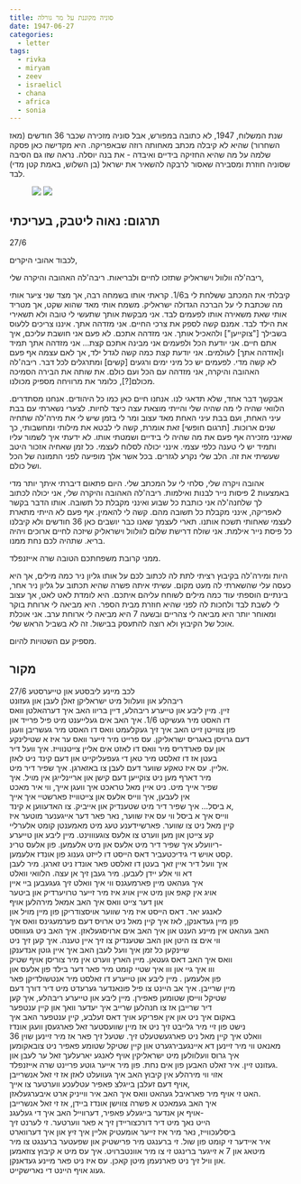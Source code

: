 ```yaml
---
title: סוניה מקוננת על מר גורלה
date: 1947-06-27
categories:
  - letter
tags:
  - rivka
  - miryam
  - zeev
  - israelicl
  - chana
  - africa
  - sonia
---
```


שנת המשלוח, 1947, לא כתובה במפורש, אבל סוניה מזכירה שכבר 36 חודשים (מאז השחרור) שהיא לא קיבלה
מכתב מאחותה רוזה שבאפריקה.
היא מקדישה כאן פסקה שלמה על מה שהיא החזיקה בידיים ואיבדה - את בנה יוסלה.
נראה שזו גם הסיבה שסוניה חוזרת ומסבירה שאסור לרבקה להשאיר את ישראל (בן השלוש, באמת קטן מדי) לבד.

<figure class="half">
    <a  href="/pupko-papers/assets/images/1947-06-27-unknown-1.jpg">
    <img src="/pupko-papers/assets/images/1947-06-27-unknown-1.jpg"></a>
    <a  href="/pupko-papers/assets/images/1947-06-27-unknown-2.jpg">
    <img src="/pupko-papers/assets/images/1947-06-27-unknown-2.jpg"></a>
</figure>

## תרגום: נאוה ליטבק, בעריכתי

27/6

לכבוד אהובי היקרים,

ריבה'לה וולוול וישראליק שתזכו לחיים ולבריאות. ריבה'לה האהובה והיקרה שלי,

קיבלתי את המכתב ששלחת לי ב1/6. קראתי אותו בשמחה רבה, אך מצד שני ציער אותי
מה שכתבת לי על הברכה הגדולה ישראליק. משמח אותי מאד שהוא שקט, אך מטריד
אותי שאת משאירה אותו לפעמים לבד.
אני מבקשת אותך שתעשי לי טובה ולא תשאירי את הילד לבד.
אמנם קשה לספק את צרכי החיים. אני מזדהה אתך.
איננו צריכים ללעוס בשבילך ["צוקייען"] ולהאכיל אותך. אני מזדהה אתכם. לא פעם אני חושבת
עליכם, איך אתם חיים. אני יודעת הכל ולפעמים אני מבינה אתכם קצת... אני מזדהה אתך תמיד
ו[אזדהה אתך] לעולמים.
אני יודעת קצת כמה קשה לגדל ילד, אך לאם עצמה אף פעם לא קשה מדי. לפעמים יש כל מיני ימים
ורגעים [קשים] ומתרגלים לכל דבר. ריבה'לה האהובה והיקרה, אני מזדהה עם הכל ועם כולם.
את שותה את הבירה הסמיכה מכולם[?], כלומר את מרוויחה מספיק מכולנו.

אבקשך דבר אחד, שלא תדאגי לנו. אנחנו חיים כאן כמו כל היהודים. אנחנו מסתדרים.
הלוואי שהיה לי מה שהיה שלי והייתי מוצאת עצה כיצד לחיות. לצערי נשארתי עם בבת עיני האחת,
ועם בבת עיני האחת מאד עצוב ומר לי בזמן שיש לי את מירה'לה שתחיה
שנים ארוכות. [תרגום חופשי] זאת אומרת, קשה לי לבטא את מילותי ומחשבותי, כך שאינני מזכירה אף פעם
את מה שהיה לי בידיים ושמטתי אותו. לא ידעתי איך לשמור עליו ותמיד יש לי טענה כלפי
עצמי. אינני יכולה לסלוח לעצמי. כל זמן שאחיה אזכור היטב שעשיתי את זה. הלב שלי נקרע
לגזרים. בכל אשר אלך מופיעה לפני התמונה של הכל ושל כולם.

אהובה ויקרה שלי, סלחי לי על המכתב שלי. היום פתאום דיברתי איתך יותר מדי באמצעות
2 פיסות נייר לבנות ואילמות. ריבה'לה האהובה והיקרה שלי, אני יכולה לכתוב לך שלחנה'לה
אני כותבת כל שבוע ואינני מקבלת כל תשובה. אותו הדבר בקשר לאפריקה, אינני מקבלת כל
תשובה מהם.
 קשה לי להאמין. אף פעם לא הייתי מתארת לעצמי שאחותי תשכח אותנו.
תארי לעצמך שאנו כבר יושבים כאן 36 חודשים ולא קיבלנו כל פיסת נייר אילמת.
אני שולח דרישת שלום לוולוול וישראליק שיזכה לחיים ארוכים ויהיה בריא. שתהיה לכם נחת ממנו.

ממני קרובת משפחתכם הטובה שרה אייזנפלד.

היות ומירה'לה בקיבוץ רציתי לתת לה לכתוב לכם על אותו גליון ניר כמה מילים, אך היא כעסה עלי
שהשארתי לה מעט מקום. עשיתי איתה פשרה שהיא תכתוב על גליון ניר אחר, בינתיים הוספתי
עוד כמה מילים לשוחח עליהם איתכם.
היא לומדת לאט לאט, אך עצוב לי לשבת לבד ולחכות לה לפני שהיא חוזרת מבית הספר.
היא מביאה לי ארוחת בוקר ומאוחר יותר היא מביאה לי צהריים ובשעה 7 היא מביאה לי ארוחת ערב.
 אני אוכלת אוכל של הקיבוץ ולא רוצה להתעסק בבישול. זה לא בשביל הראש שלי.

מספיק עם השטויות להיום.


## מקור

לכב מײנע ליבסטע און טייערסטע                                          27/6  
ריבהלע און וועלוול מיט ישראליקן זאלן לעבן און געזונט  
זײן. מײן ליבע און טײערע ריבהלע, דײן בריוו האב איך דערהאלטן וואס  
דו האסט מיר געשיקט 1/6. איך האב אים געלייענט מיט פיל פרײד און  
פון צווײטן זײט האב איך זיך געקלעמט וואס דו האסט מיר געשריבן וועגן  
דעם גרויסן באגריס ישראליקן. עס פרײט מיר זייער וואס ער איז א שטילינקע  
און עס פארדריס מיר וואס דו לאזט אים אליין צײטנווײז. איך וועל דיר  
בעטן אז דו זאלסט מיר טאן די געפעליקייט און דעם קינד ניט לאזן  
אליין. עס איז טאקע שווער דעם לעבן צו באזארגן.  איך שפיר דיר מיט.  
מיר דארף מען ניט צוקײען דעם קישן און ארײנלייגן אין מויל. איך  
שפיר אייך מיט. ניט איין מאל טראכט איך וועגן אײך, ווי איר מאכט  
אין לעבען, איך ווייס אלעס און צײטווײז פארשטיי איך אײך  
א ביסל... איך שפיר דיר מיט שטענדיק  און אייביק. צו האדעווען א קינד,  
ווייס איך א ביסל ווי עס איז שווער, נאר פאר דער אייגענער מוטער איז  
קיין מאל ניט צו שווער. פארשיידענע טעג מיט מאמענטן קומט אלערליי  
קע צײטן און מען ווערט צו אלעס צוגעוווינט. מײן ליבע און טײערע  
ריוועלע איך שפיר דיר מיט אלעס און מיט אלעמען. פון אלעס טרינ-  
קסט  אויש די גידיכטעביר דאס הייסט דו לייזט גענוג פון אונדז אלעמען.  
איך וועל דיר איין זאך בעטן דו זאלסט פאר אונדז ניט זארגן. מיר לעבן  
דא ווי אלע יידן לעבען. מיר געבן זיך אן עצה. הלוואי וואלט  
איך געהאט מיין פארמעגנס ווי איך וואלט זיך געגעבען בײ איין  
אויג אין קאפ און מיט איין אויג איז מיר זייער טרויערדיק און ביטער  
און דער צײט וואס איך האב אמאל מירהלען אויף  
לאנגע יאר. דאס הייסט איז מיר שווער אויסצודריקן פון מײן מויל און  
פון מײן געדאנקן, לאז איך קיין מאל ניט ארויס דעם פערמעגינס וואס איך  
האב געהאט אין מײנע הענט און איך האב אים ארויסגעלאזן. איך האב ניט געוווסט  
ווי אים צו היטן און האב שטענדיק צו זיך איין טענה. איך קען זיך ניט  
שיינקען כל זמן איך וועל לעבן האב איך איין גוטן אנדענקן  
וואס איך האב דאס געטאן. מיין הארץ ווערט אין מיר צוריסן אויף שטיק  
ווו איך גיי און ווו איך שטיי קומט מיר פאר דער בילד פון אלעס און  
פון אלעמען . מײן ליבע  און טײערע דו זאלסט מיר אנטשולדיקן פאר  
מײן שרײבן. איך אב היינט צו פיל פונאנדער גערעדט מיט דיר דורך דעם  
שטיקל ווייסן שטומען פאפירן. מײן ליבע און טייערע ריבהלע, איך קען  
דיר שרײבן אז צו חנהלען שרײב איך יעדער וואך און קיין ענטפער  
באקום איך ניט און אין אפריקע אויך דאס זעלבע, קיין ענטפער האב איך  
נישט פון זיי מיר גלייבט זיך ניט אז מײן שוועסטער זאל פארגעסן וועגן אונדז  
וואלט איך קיין מאל ניט פארגעשטעלט זיך. שטעל זיך פאר אז מיר זײנען שוין 36  
מאנאט ווי מיר זײנען דא איינגעבירגערט און קיין שטיקל שטומע פאפיר ניט צובאקומען  
איך גרוס וועלוולען מיט ישראליקין אויף לאנגע יארעלעך זאל ער לעבן און  
געזונט זײן. איר זאלט האבען פון אים נחת. פון מיר אײער גוטע פרײנט שרה אײזנפלד.  
אזוי ווי מירהלע אין קיבוץ האב איך געוועלט לאזן אז זי זאל אנשרײבן  
אויף דעם זעלבן בייגלצ פאפיר עטלעכע ווערטער צו אײך,  
האט זי אויף מיר פאראיבל געהאט וואס איך האב איר ווייניק ארט איבערגעלאזן.  
איך האב געמאכט א פשרה  צווישן אונדז ביידן, אז זי זאל אנשרײבן  
אויף אן אנדער בייגעלע פאפיר, דערווײל האב איך די געלעגנ-  
הייט נאך מיט דיר דורכצוריידן זיך א פאר ווערטער. זי לערנט זיך  
ביסלעכווײז, נאר מיר איז זייער אומעטיק אליין איך זיץ און איך דערווארט  
איר איידער זי קומט פון שול. זי ברענגט מיר פרישטיק און שפעטער ברענגט צו מיר  
מיטאג און 7 א זייגער ברינגט זי צו מיר אוונטברויט. איך עס מיט א קיבוץ צוזאמען  
און וויל זיך ניט פארנעמן מיטן קאכן. עס איז ניט פאר מײנע געדאנקן.  
געוג אויף היינט די נארישקייט.  

